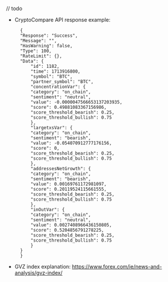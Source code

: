 // todo

- CryptoCompare API response example:

        {
        "Response": "Success",
        "Message": "",
        "HasWarning": false,
        "Type": 100,
        "RateLimit": {},
        "Data": {
            "id": 1182,
            "time": 1713916800,
            "symbol": "BTC",
            "partner_symbol": "BTC",
            "concentrationVar": {
            "category": "on_chain",
            "sentiment": "neutral",
            "value": -0.0000047566653137203935,
            "score": 0.49881083367156986,
            "score_threshold_bearish": 0.25,
            "score_threshold_bullish": 0.75
            },
            "largetxsVar": {
            "category": "on_chain",
            "sentiment": "bearish",
            "value": -0.054070912777176156,
            "score": 0,
            "score_threshold_bearish": 0.25,
            "score_threshold_bullish": 0.75
            },
            "addressesNetGrowth": {
            "category": "on_chain",
            "sentiment": "bearish",
            "value": 0.00169761172981097,
            "score": 0.20119524115661555,
            "score_threshold_bearish": 0.25,
            "score_threshold_bullish": 0.75
            },
            "inOutVar": {
            "category": "on_chain",
            "sentiment": "neutral",
            "value": 0.0027408966436150805,
            "score": 0.5204856791278225,
            "score_threshold_bearish": 0.25,
            "score_threshold_bullish": 0.75
            }
        }
        }

- GVZ index explanation: https://www.forex.com/ie/news-and-analysis/gvz-index/
